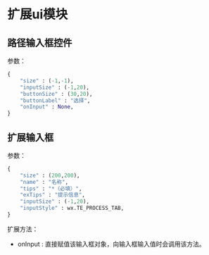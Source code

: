# 扩展ui模块

## 路径输入框控件
参数：  
```py
{
	"size" : (-1,-1),
	"inputSize" : (-1,20),
	"buttonSize" : (30,20),
	"buttonLabel" : "选择",
	"onInput" : None,
}
```

## 扩展输入框
参数：  
```py
{
	"size" : (200,200),
	"name" : "名称",
	"tips" : "*（必填）",
	"exTips" : "提示信息",
	"inputSize" : (-1,20),
	"inputStyle" : wx.TE_PROCESS_TAB,
}
```

扩展方法：
  * onInput : 直接赋值该输入框对象，向输入框输入值时会调用该方法。